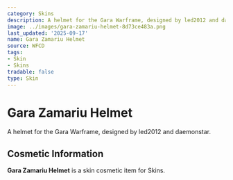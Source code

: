 ```yaml
---
category: Skins
description: A helmet for the Gara Warframe, designed by led2012 and daemonstar.
image: ../images/gara-zamariu-helmet-8d73ce483a.png
last_updated: '2025-09-17'
name: Gara Zamariu Helmet
source: WFCD
tags:
- Skin
- Skins
tradable: false
type: Skin
---
```


# Gara Zamariu Helmet

A helmet for the Gara Warframe, designed by led2012 and daemonstar.

## Cosmetic Information

**Gara Zamariu Helmet** is a skin cosmetic item for Skins.

